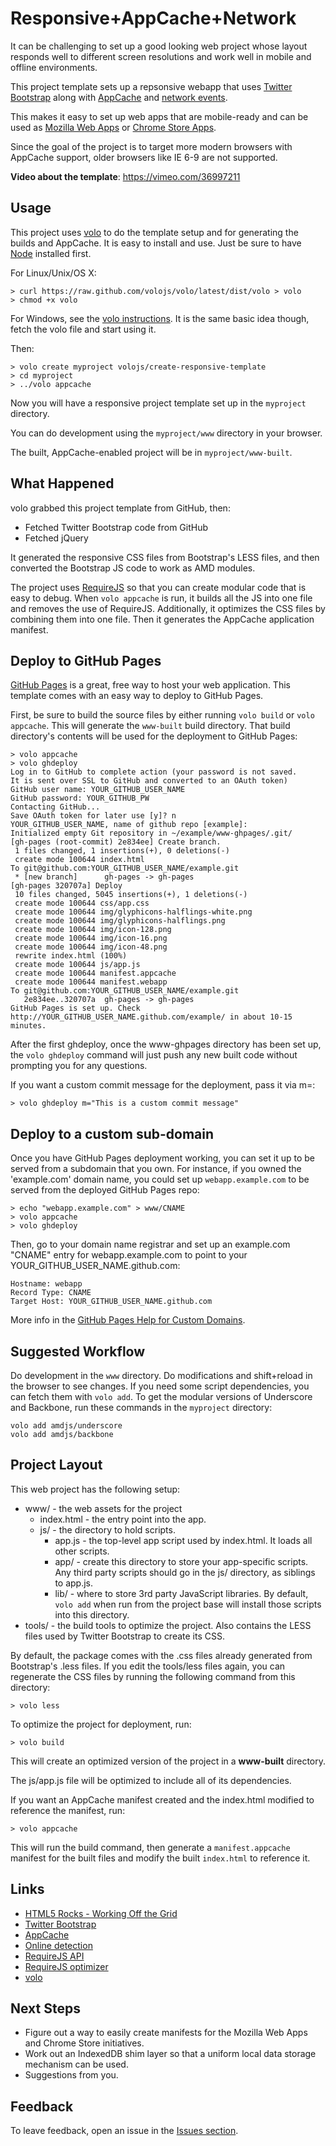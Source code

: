 # Responsive+AppCache+Network

It can be challenging to set up a good looking web project whose layout responds
well to different screen resolutions and work well in mobile and offline
environments.

This project template sets up a repsonsive webapp that uses
[Twitter Bootstrap](http://twitter.github.com/bootstrap/) along with
[AppCache](https://developer.mozilla.org/en/Using_Application_Cache) and
[network events](https://developer.mozilla.org/en/DOM/window.navigator.onLine).

This makes it easy to set up web apps that are mobile-ready and can
be used as [Mozilla Web Apps](https://developer.mozilla.org/en-US/apps)
or [Chrome Store Apps](https://chrome.google.com/webstore/category/home).

Since the goal of the project is to target more modern browsers with AppCache
support, older browsers like IE 6-9 are not supported.

**Video about the template**: https://vimeo.com/36997211

## Usage

This project uses [volo](https://github.com/volojs/volo) to do the template
setup and for generating the builds and AppCache. It is easy to install and use.
Just be sure to have [Node](http://nodejs.org/) installed first.

For Linux/Unix/OS X:

    > curl https://raw.github.com/volojs/volo/latest/dist/volo > volo
    > chmod +x volo

For Windows, see the [volo instructions](https://github.com/volojs/volo). It is
the same basic idea though, fetch the volo file and start using it.

Then:

    > volo create myproject volojs/create-responsive-template
    > cd myproject
    > ../volo appcache

Now you will have a responsive project template set up in the `myproject`
directory.

You can do development using the `myproject/www` directory in your
browser.

The built, AppCache-enabled project will be in `myproject/www-built`.

## What Happened

volo grabbed this project template from GitHub, then:

* Fetched Twitter Bootstrap code from GitHub
* Fetched jQuery

It generated the responsive CSS files from Bootstrap's LESS files, and then
converted the Bootstrap JS code to work as AMD modules.

The project uses [RequireJS](http://requirejs.org) so that you can create
modular code that is easy to debug. When `volo appcache` is run, it builds all
the JS into one file and removes the use of RequireJS. Additionally, it
optimizes the CSS files by combining them into one file. Then it generates the
AppCache application manifest.

## Deploy to GitHub Pages

[GitHub Pages](http://help.github.com/pages/) is a great, free way to host your
web application. This template comes with an easy way to deploy to GitHub Pages.

First, be sure to build the source files by either running `volo build` or
`volo appcache`. This will generate the `www-built` build directory. That build
directory's contents will be used for the deployment to GitHub Pages:

    > volo appcache
    > volo ghdeploy
    Log in to GitHub to complete action (your password is not saved.
    It is sent over SSL to GitHub and converted to an OAuth token)
    GitHub user name: YOUR_GITHUB_USER_NAME
    GitHub password: YOUR_GITHUB_PW
    Contacting GitHub...
    Save OAuth token for later use [y]? n
    YOUR_GITHUB_USER_NAME, name of github repo [example]:
    Initialized empty Git repository in ~/example/www-ghpages/.git/
    [gh-pages (root-commit) 2e834ee] Create branch.
     1 files changed, 1 insertions(+), 0 deletions(-)
     create mode 100644 index.html
    To git@github.com:YOUR_GITHUB_USER_NAME/example.git
     * [new branch]      gh-pages -> gh-pages
    [gh-pages 320707a] Deploy
     10 files changed, 5045 insertions(+), 1 deletions(-)
     create mode 100644 css/app.css
     create mode 100644 img/glyphicons-halflings-white.png
     create mode 100644 img/glyphicons-halflings.png
     create mode 100644 img/icon-128.png
     create mode 100644 img/icon-16.png
     create mode 100644 img/icon-48.png
     rewrite index.html (100%)
     create mode 100644 js/app.js
     create mode 100644 manifest.appcache
     create mode 100644 manifest.webapp
    To git@github.com:YOUR_GITHUB_USER_NAME/example.git
       2e834ee..320707a  gh-pages -> gh-pages
    GitHub Pages is set up. Check http://YOUR_GITHUB_USER_NAME.github.com/example/ in about 10-15 minutes.


After the first ghdeploy, once the www-ghpages directory has been set up, the
`volo ghdeploy` command will just push any new built code without prompting
you for any questions.

If you want a custom commit message for the deployment, pass it via m=:

    > volo ghdeploy m="This is a custom commit message"

## Deploy to a custom sub-domain

Once you have GitHub Pages deployment working, you can set it up to be served
from a subdomain that you own. For instance, if you owned the 'example.com'
domain name, you could set up `webapp.example.com` to be served from the
deployed GitHub Pages repo:

    > echo "webapp.example.com" > www/CNAME
    > volo appcache
    > volo ghdeploy

Then, go to your domain name registrar and set up an example.com "CNAME" entry
for webapp.example.com to point to your YOUR_GITHUB_USER_NAME.github.com:

    Hostname: webapp
    Record Type: CNAME
    Target Host: YOUR_GITHUB_USER_NAME.github.com

More info in the
[GitHub Pages Help for Custom Domains](http://help.github.com/pages/#custom_domains).

## Suggested Workflow

Do development in the `www` directory. Do modifications and shift+reload in the
browser to see changes. If you need some script dependencies, you can fetch them
with `volo add`. To get the modular versions of Underscore and
Backbone, run these commands in the `myproject` directory:

    volo add amdjs/underscore
    volo add amdjs/backbone

## Project Layout

This web project has the following setup:

* www/ - the web assets for the project
    * index.html - the entry point into the app.
    * js/ - the directory to hold scripts.
        * app.js - the top-level app script used by index.html. It loads all
        other scripts.
        * app/ - create this directory to store your app-specific scripts. Any
        third party scripts should go in the js/ directory, as siblings to
        app.js.
        * lib/ - where to store 3rd party JavaScript libraries. By default,
        `volo add` when run from the project base will install those scripts
        into this directory.
* tools/ - the build tools to optimize the project. Also contains the LESS
files used by Twitter Bootstrap to create its CSS.

By default, the package comes with the .css files already generated from
Bootstrap's .less files. If you edit the tools/less files again, you can
regenerate the CSS files by running the following command from this directory:

    > volo less

To optimize the project for deployment, run:

    > volo build

This will create an optimized version of the project in a **www-built**
directory.

The js/app.js file will be optimized to include all of its
dependencies.

If you want an AppCache manifest created and the index.html modified to
reference the manifest, run:

    > volo appcache

This will run the build command, then generate a `manifest.appcache` manifest
for the built files and modify the built `index.html` to reference it.

## Links

* [HTML5 Rocks - Working Off the Grid](http://www.html5rocks.com/en/mobile/workingoffthegrid.html)
* [Twitter Bootstrap](http://twitter.github.com/bootstrap/)
* [AppCache](https://developer.mozilla.org/en/Using_Application_Cache)
* [Online detection](https://developer.mozilla.org/en/DOM/window.navigator.onLine)
* [RequireJS API](http://requirejs.org/docs/api.html)
* [RequireJS optimizer](http://requirejs.org/docs/optimization.html)
* [volo](https://github.com/volojs/volo)


## Next Steps

* Figure out a way to easily create manifests for the Mozilla Web Apps and
Chrome Store initiatives.
* Work out an IndexedDB shim layer so that a uniform local data storage
mechanism can be used.
* Suggestions from you.

## Feedback

To leave feedback, open an issue in the
[Issues section](https://github.com/volojs/create-responsive-template/issues).
